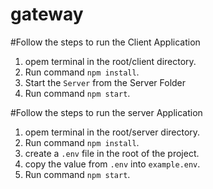 # gateway


#Follow the steps to run the Client Application

1. opem terminal in the root/client directory.
2. Run command `npm install`.
3. Start the `Server` from the Server Folder
3. Run command `npm start`.




#Follow the steps to run the server Application

1. opem terminal in the root/server directory.
2. Run command `npm install`.
3. create a `.env` file in the root of the project.
4. copy the value from `.env` into `example.env`.
5. Run command `npm start`.

